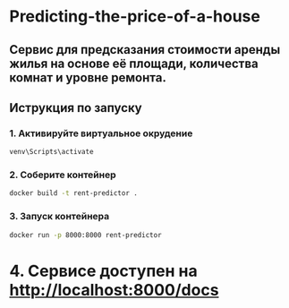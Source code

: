 # Predicting-the-price-of-a-house
## Сервис для предсказания стоимости аренды жилья на основе её площади, количества комнат и уровне ремонта.

## Иструкция по запуску

### 1. Активируйте виртуальное окрудение
```bash
venv\Scripts\activate
```

### 2. Соберите контейнер
```bash
docker build -t rent-predictor .
```
### 3. Запуск контейнера

```bash
docker run -p 8000:8000 rent-predictor
```

# 4. Сервисе доступен на <http://localhost:8000/docs>
